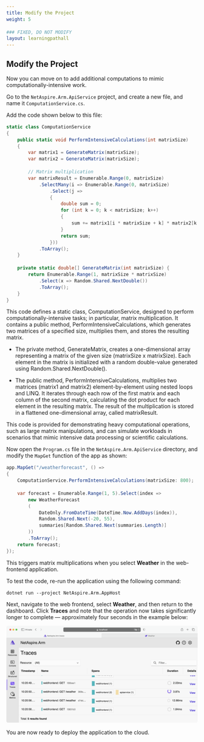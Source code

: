 ```yaml
---
title: Modify the Project
weight: 5

### FIXED, DO NOT MODIFY
layout: learningpathall
---
```


## Modify the Project

Now you can move on to add additional computations to mimic computationally-intensive work. 

Go to the `NetAspire.Arm.ApiService` project, and create a new file, and name it `ComputationService.cs`. 

Add the code shown below to this file:

```cs
static class ComputationService
{
    public static void PerformIntensiveCalculations(int matrixSize)
    {
        var matrix1 = GenerateMatrix(matrixSize);
        var matrix2 = GenerateMatrix(matrixSize);

        // Matrix multiplication 
        var matrixResult = Enumerable.Range(0, matrixSize)            
            .SelectMany(i => Enumerable.Range(0, matrixSize)
                .Select(j =>
                {
                    double sum = 0;
                    for (int k = 0; k < matrixSize; k++)
                    {
                        sum += matrix1[i * matrixSize + k] * matrix2[k * matrixSize + j];
                    }
                    return sum;
                }))
            .ToArray();        
    }

    private static double[] GenerateMatrix(int matrixSize) {
        return Enumerable.Range(1, matrixSize * matrixSize)
            .Select(x => Random.Shared.NextDouble())
            .ToArray();
    }   
}
```

This code defines a static class, ComputationService, designed to perform computationally-intensive tasks; in particular, matrix multiplication. It contains a public method, PerformIntensiveCalculations, which generates two matrices of a specified size, multiplies them, and stores the resulting matrix.

* The private method, GenerateMatrix, creates a one-dimensional array representing a matrix of the given size (matrixSize x matrixSize). Each element in the matrix is initialized with a random double-value generated using Random.Shared.NextDouble().

* The public method, PerformIntensiveCalculations, multiplies two matrices (matrix1 and matrix2) element-by-element using nested loops and LINQ. It iterates through each row of the first matrix and each column of the second matrix, calculating the dot product for each element in the resulting matrix. The result of the multiplication is stored in a flattened one-dimensional array, called matrixResult.

This code is provided for demonstrating heavy computational operations, such as large matrix manipulations, and can simulate workloads in scenarios that mimic intensive data processing or scientific calculations.

Now open the `Program.cs` file in the `NetAspire.Arm.ApiService` directory, and modify the `MapGet` function of the app as shown:

```cs
app.MapGet("/weatherforecast", () =>
{
    ComputationService.PerformIntensiveCalculations(matrixSize: 800);

    var forecast = Enumerable.Range(1, 5).Select(index =>
        new WeatherForecast
        (
            DateOnly.FromDateTime(DateTime.Now.AddDays(index)),
            Random.Shared.Next(-20, 55),
            summaries[Random.Shared.Next(summaries.Length)]
        ))
        .ToArray();
    return forecast;
});
```

This triggers matrix multiplications when you select **Weather** in the web-frontend application.

To test the code, re-run the application using the following command:

```console
dotnet run --project NetAspire.Arm.AppHost 
```

Next, navigate to the web frontend, select **Weather**, and then return to the dashboard. Click **Traces** and note that the operation now takes significantly longer to complete — approximately four seconds in the example below:

![fig4 alt-text#center](figures/04.png "Figure 4: Traces Example.")

You are now ready to deploy the application to the cloud.
